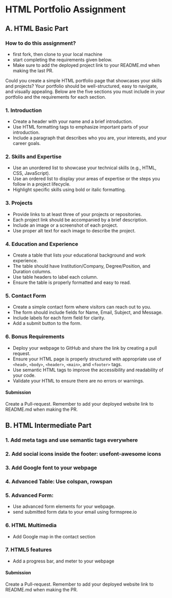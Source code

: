 # HTML Portfolio Assignment

## A. HTML Basic Part

### How to do this assignment?

- first fork, then clone to your local machine
- start completing the requirements given below. 
- Make sure to add the deployed project link to your README.md when making the last PR.

Could you create a simple HTML portfolio page that showcases your skills and projects? Your portfolio should be well-structured, easy to navigate, and visually appealing. Below are the five sections you must include in your portfolio and the requirements for each section.

### 1. **Introduction**
- Create a header with your name and a brief introduction.
- Use HTML formatting tags to emphasize important parts of your introduction.
- Include a paragraph that describes who you are, your interests, and your career goals.

### 2. **Skills and Expertise**
- Use an unordered list to showcase your technical skills (e.g., HTML, CSS, JavaScript).
- Use an ordered list to display your areas of expertise or the steps you follow in a project lifecycle.
- Highlight specific skills using bold or italic formatting.

### 3. **Projects**
- Provide links to at least three of your projects or repositories.
- Each project link should be accompanied by a brief description.
- Include an image or a screenshot of each project.
- Use proper alt text for each image to describe the project.

### 4. **Education and Experience**
- Create a table that lists your educational background and work experience.
- The table should have Institution/Company, Degree/Position, and Duration columns.
- Use table headers to label each column.
- Ensure the table is properly formatted and easy to read.

### 5. **Contact Form**
- Create a simple contact form where visitors can reach out to you.
- The form should include fields for Name, Email, Subject, and Message.
- Include labels for each form field for clarity.
- Add a submit button to the form.

### 6. Bonus Requirements
- Deploy your webpage to GitHub and share the link by creating a pull request.
- Ensure your HTML page is properly structured with appropriate use of `<head>`, `<body>`, `<header>`, `<main>`, and `<footer>` tags.
- Use semantic HTML tags to improve the accessibility and readability of your code.
- Validate your HTML to ensure there are no errors or warnings.

#### Submission
Create a Pull-request. Remember to add your deployed website link to README.md when making the PR.  

## B. HTML Intermediate Part
### 1. **Add meta tags and use semantic tags everywhere**
### 2. **Add social icons inside the footer: usefont-awesome icons**
### 3. **Add Google font to your webpage**
### 4. **Advanced Table: Use colspan, rowspan**
### 5. Advanced Form:
- Use advanced form elements for your webpage.
- send submitted form data to your email using formspree.io
### 6. HTML Multimedia
- Add Google map in the contact section
### 7. HTML5 features
- Add a progress bar, and meter to your webpage
#### Submission
Create a Pull-request. Remember to add your deployed website link to README.md when making the PR.  
